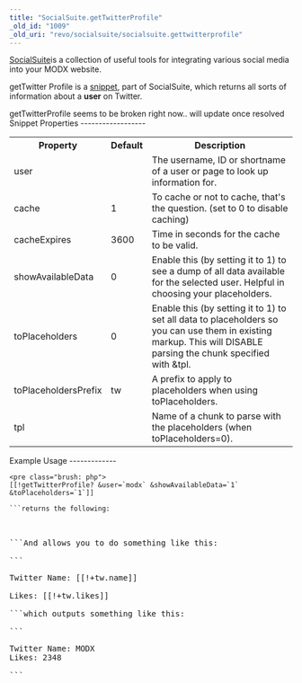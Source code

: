 ```yaml
---
title: "SocialSuite.getTwitterProfile"
_old_id: "1009"
_old_uri: "revo/socialsuite/socialsuite.gettwitterprofile"
---
```


[SocialSuite](/extras/revo/socialsuite "SocialSuite")is a collection of useful tools for integrating various social media into your MODX website.

getTwitter Profile is a [snippet](/revolution/2.x/developing-in-modx/basic-development/snippets "Snippets"), part of SocialSuite, which returns all sorts of information about a **user** on Twitter.

<div class="info">getTwitterProfile seems to be broken right now.. will update once resolved</div>Snippet Properties
------------------

<table><tbody><tr><th>Property</th><th>Default</th><th>Description</th></tr><tr><td>user</td><td> </td><td>The username, ID or shortname of a user or page to look up information for.</td></tr><tr><td>cache</td><td>1</td><td>To cache or not to cache, that's the question. (set to 0 to disable caching)</td></tr><tr><td>cacheExpires</td><td>3600</td><td>Time in seconds for the cache to be valid.</td></tr><tr><td>showAvailableData</td><td>0</td><td>Enable this (by setting it to 1) to see a dump of all data available for the selected user. Helpful in choosing your placeholders.</td></tr><tr><td>toPlaceholders</td><td>0</td><td>Enable this (by setting it to 1) to set all data to placeholders so you can use them in existing markup. This will DISABLE parsing the chunk specified with &tpl.</td></tr><tr><td>toPlaceholdersPrefix</td><td>tw</td><td>A prefix to apply to placeholders when using toPlaceholders.</td></tr><tr><td>tpl</td><td> </td><td>Name of a chunk to parse with the placeholders (when toPlaceholders=0).</td></tr></tbody></table>Example Usage
-------------

```
<pre class="brush: php">
[[!getTwitterProfile? &user=`modx` &showAvailableData=`1` &toPlaceholders=`1`]]

```returns the following:

```
<pre class="brush: php">
<currently erroring>

```And allows you to do something like this:

```
<pre class="brush: php">
Twitter Name: [[!+tw.name]]<br />
Likes: [[!+tw.likes]]

```which outputs something like this:

```
<pre class="brush: php">
Twitter Name: MODX
Likes: 2348

```
